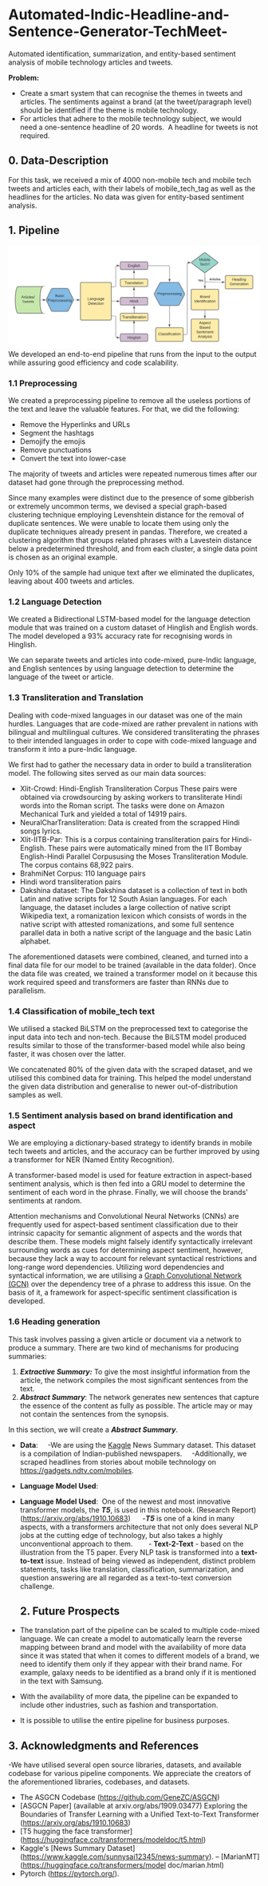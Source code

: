 # Automated-Indic-Headline-and-Sentence-Generator-TechMeet-
Automated identification, summarization, and entity-based sentiment analysis of mobile technology articles and tweets.

**Problem:**
*  Create a smart system that can recognise the themes in tweets and articles. The sentiments against a brand (at the tweet/paragraph level) should be identified if the theme is mobile technology.
*  For articles that adhere to the mobile technology subject, we would need a one-sentence headline of 20 words.  A headline for tweets is not required.

## 0. Data-Description
For this task, we received a mix of 4000 non-mobile tech and mobile tech tweets and articles each, with their labels of mobile_tech_tag as well as the headlines for the articles. No data was given for entity-based sentiment analysis. 

## 1. Pipeline
![Pipeline](https://github.com/mukul54/inter-iit-bridgei2i/blob/main/_assets/pipeline.png)
We developed an end-to-end pipeline that runs from the input to the output while assuring good efficiency and code scalability.

### 1.1  Preprocessing

We created a preprocessing pipeline to remove all the useless portions of the text and leave the valuable features. For that, we did the following:

*  Remove the Hyperlinks and URLs
*  Segment the hashtags
*  Demojify the emojis
*  Remove punctuations
*  Convert the text into lower-case

The majority of tweets and articles were repeated numerous times after our dataset had gone through the preprocessing method.

Since many examples were distinct due to the presence of some gibberish or extremely uncommon terms, we devised a special graph-based clustering technique employing Levenshtein distance for the removal of duplicate sentences. We were unable to locate them using only the duplicate techniques already present in pandas. Therefore, we created a clustering algorithm that groups related phrases with a Lavestein distance below a predetermined threshold, and from each cluster, a single data point is chosen as an original example.

Only 10% of the sample had unique text after we eliminated the duplicates, leaving about 400 tweets and articles.

### 1.2 Language Detection

We created a Bidirectional LSTM-based model for the language detection module that was trained on a custom dataset of Hinglish and English words. The model developed a 93% accuracy rate for recognising words in Hinglish.

We can separate tweets and articles into code-mixed, pure-Indic language, and English sentences by using language detection to determine the language of the tweet or article.

### 1.3  Transliteration and Translation
Dealing with code-mixed languages in our dataset was one of the main hurdles. Languages that are code-mixed are rather prevalent in nations with bilingual and multilingual cultures. We considered transliterating the phrases to their intended languages in order to cope with code-mixed language and transform it into a pure-Indic language.

We first had to gather the necessary data in order to build a transliteration model. The following sites served as our main data sources:

* Xlit-Crowd: Hindi-English Transliteration Corpus
These pairs were obtained via crowdsourcing by asking workers to
transliterate Hindi words into the Roman script. The tasks were done on
Amazon Mechanical Turk and yielded a total of 14919 pairs.
* NeuralCharTransliteration: Data is created from the scrapped Hindi songs lyrics.
* Xlit-IITB-Par: This is a corpus containing transliteration pairs for Hindi-English. These pairs were automatically mined from the IIT Bombay English-Hindi Parallel Corpususing the Moses Transliteration Module. The corpus contains 68,922 pairs.
* BrahmiNet Corpus: 110 language pairs
* Hindi word transliteration pairs
* Dakshina dataset: The Dakshina dataset is a collection of text in both Latin and native scripts for 12 South Asian languages. For each language, the dataset includes a large collection of native script Wikipedia text, a romanization lexicon which consists of words in the native script with attested romanizations, and some full sentence parallel data in both a native script of the language and the basic Latin alphabet.

The aforementioned datasets were combined, cleaned, and turned into a final data file for our model to be trained (available in the data folder). Once the data file was created, we trained a transformer model on it because this work required speed and transformers are faster than RNNs due to parallelism.

### 1.4  Classification of mobile_tech text

We utilised a stacked BiLSTM on the preprocessed text to categorise the input data into tech and non-tech. Because the BiLSTM model produced results similar to those of the transformer-based model while also being faster, it was chosen over the latter.

We concatenated 80% of the given data with the scraped dataset, and we utilised this combined data for training. This helped the model understand the given data distribution and generalise to newer out-of-distribution samples as well.

### 1.5 Sentiment analysis based on brand identification and aspect
We are employing a dictionary-based strategy to identify brands in mobile tech tweets and articles, and the accuracy can be further improved by using a transformer for NER (Named Entity Recognition).

A transformer-based model is used for feature extraction in aspect-based sentiment analysis, which is then fed into a GRU model to determine the sentiment of each word in the phrase. Finally, we will choose the brands' sentiments at random.

Attention mechanisms and Convolutional Neural Networks (CNNs) are frequently used for aspect-based sentiment classification due to their intrinsic capacity for semantic alignment of aspects and the words that describe them. These models might falsely identify syntactically irrelevant surrounding words as cues for determining aspect sentiment, however, because they lack a way to account for relevant syntactical restrictions and long-range word dependencies. Utilizing word dependencies and syntactical information, we are utilising a [Graph Convolutional Network (GCN)](https://arxiv.org/abs/1909.03477) over the dependency tree of a phrase to address this issue. On the basis of it, a framework for aspect-specific sentiment classification is developed.

### 1.6 Heading generation
This task involves passing a given article or document via a network to produce a summary. There are two kind of mechanisms for producing summaries:

1. ***Extractive Summary:*** To give the most insightful information from the article, the network compiles the most significant sentences from the text.
2. ***Abstract Summary***: The network generates new sentences that capture the essence of the content as fully as possible. The article may or may not contain the sentences from the synopsis.

In this section, we will create a ***Abstract Summary***.

- **Data**:
    -We are using the [Kaggle](https://www.kaggle.com/sunnysai12345/news-summary) News Summary dataset. This dataset is a compilation of Indian-published newspapers.
    -Additionally, we scraped headlines from stories about mobile technology on https://gadgets.ndtv.com/mobiles.



- **Language Model Used**: 
- **Language Model Used**:  One of the newest and most innovative transformer models, the ***T5***, is used in this notebook. (Research Report) (https://arxiv.org/abs/1910.10683)
     -***T5*** is one of a kind in many aspects, with a transformers architecture that not only does several NLP jobs at the cutting edge of technology, but also takes a highly unconventional approach to them.
       - **Text-2-Text** - based on the illustration from the T5 paper. Every NLP task is transformed into a **text-to-text** issue. Instead of being viewed as independent, distinct problem statements, tasks like translation, classification, summarization, and question answering are all regarded as a text-to-text conversion challenge.
     
    ## 2. Future Prospects
- The translation part of the pipeline can be scaled to multiple code-mixed language.
We can create a model to automatically learn the reverse mapping between brand and model with the availability of more data since it was stated that when it comes to different models of a brand, we need to identify them only if they appear with their brand name. For example, galaxy needs to be identified as a brand only if it is mentioned in the text with Samsung.
- With the availability of more data, the pipeline can be expanded to include other industries, such as fashion and transportation.
- It is possible to utilise the entire pipeline for business purposes.

## 3. Acknowledgments and References
 -We have utilised several open source libraries, datasets, and available codebase for various pipeline components. We appreciate the creators of the aforementioned libraries, codebases, and datasets.

- The ASGCN Codebase (https://github.com/GeneZC/ASGCN)
- [ASGCN Paper] (available at arxiv.org/abs/1909.03477)
Exploring the Boundaries of Transfer Learning with a Unified Text-to-Text Transformer
(https://arxiv.org/abs/1910.10683)
- [T5 hugging the face transformer]
(https://huggingface.co/transformers/modeldoc/t5.html)
- Kaggle's [News Summary Dataset] (https://www.kaggle.com/sunnysai12345/news-summary).
– [MarianMT](https://huggingface.co/transformers/model doc/marian.html)
- Pytorch (https://pytorch.org/).

